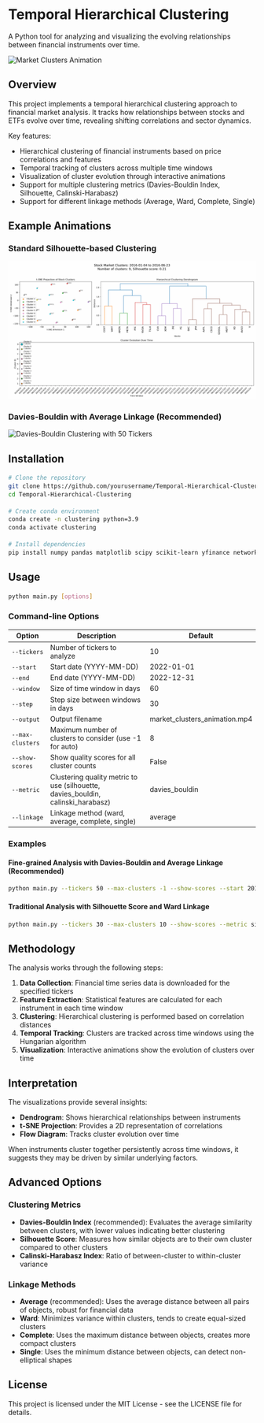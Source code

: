 # Temporal Hierarchical Clustering

A Python tool for analyzing and visualizing the evolving relationships between financial instruments over time.

![Market Clusters Animation](market_clusters_animation_davies_bouldin_50_tickers.gif)

## Overview

This project implements a temporal hierarchical clustering approach to financial market analysis. It tracks how relationships between stocks and ETFs evolve over time, revealing shifting correlations and sector dynamics.

Key features:

- Hierarchical clustering of financial instruments based on price correlations and features
- Temporal tracking of clusters across multiple time windows
- Visualization of cluster evolution through interactive animations
- Support for multiple clustering metrics (Davies-Bouldin Index, Silhouette, Calinski-Harabasz)
- Support for different linkage methods (Average, Ward, Complete, Single)

## Example Animations

### Standard Silhouette-based Clustering

![Silhouette Clustering](market_clusters_animation1.gif)

### Davies-Bouldin with Average Linkage (Recommended)

![Davies-Bouldin Clustering with 50 Tickers](market_clusters_animation_davies_bouldin_50_tickers.gif)

## Installation

```bash
# Clone the repository
git clone https://github.com/yourusername/Temporal-Hierarchical-Clustering.git
cd Temporal-Hierarchical-Clustering

# Create conda environment
conda create -n clustering python=3.9
conda activate clustering

# Install dependencies
pip install numpy pandas matplotlib scipy scikit-learn yfinance networkx
```

## Usage

```bash
python main.py [options]
```

### Command-line Options

| Option             | Description                                                                      | Default                       |
| ------------------ | -------------------------------------------------------------------------------- | ----------------------------- |
| `--tickers`      | Number of tickers to analyze                                                     | 10                            |
| `--start`        | Start date (YYYY-MM-DD)                                                          | 2022-01-01                    |
| `--end`          | End date (YYYY-MM-DD)                                                            | 2022-12-31                    |
| `--window`       | Size of time window in days                                                      | 60                            |
| `--step`         | Step size between windows in days                                                | 30                            |
| `--output`       | Output filename                                                                  | market_clusters_animation.mp4 |
| `--max-clusters` | Maximum number of clusters to consider (use -1 for auto)                         | 8                             |
| `--show-scores`  | Show quality scores for all cluster counts                                       | False                         |
| `--metric`       | Clustering quality metric to use (silhouette, davies_bouldin, calinski_harabasz) | davies_bouldin                |
| `--linkage`      | Linkage method (ward, average, complete, single)                                 | average                       |

### Examples

#### Fine-grained Analysis with Davies-Bouldin and Average Linkage (Recommended)

```bash
python main.py --tickers 50 --max-clusters -1 --show-scores --start 2016-01-01 --end 2025-03-28 --window 120 --step 60 --metric davies_bouldin --linkage average
```

#### Traditional Analysis with Silhouette Score and Ward Linkage

```bash
python main.py --tickers 30 --max-clusters 10 --show-scores --metric silhouette --linkage ward
```

## Methodology

The analysis works through the following steps:

1. **Data Collection**: Financial time series data is downloaded for the specified tickers
2. **Feature Extraction**: Statistical features are calculated for each instrument in each time window
3. **Clustering**: Hierarchical clustering is performed based on correlation distances
4. **Temporal Tracking**: Clusters are tracked across time windows using the Hungarian algorithm
5. **Visualization**: Interactive animations show the evolution of clusters over time

## Interpretation

The visualizations provide several insights:

- **Dendrogram**: Shows hierarchical relationships between instruments
- **t-SNE Projection**: Provides a 2D representation of correlations
- **Flow Diagram**: Tracks cluster evolution over time

When instruments cluster together persistently across time windows, it suggests they may be driven by similar underlying factors.

## Advanced Options

### Clustering Metrics

- **Davies-Bouldin Index** (recommended): Evaluates the average similarity between clusters, with lower values indicating better clustering
- **Silhouette Score**: Measures how similar objects are to their own cluster compared to other clusters
- **Calinski-Harabasz Index**: Ratio of between-cluster to within-cluster variance

### Linkage Methods

- **Average** (recommended): Uses the average distance between all pairs of objects, robust for financial data
- **Ward**: Minimizes variance within clusters, tends to create equal-sized clusters
- **Complete**: Uses the maximum distance between objects, creates more compact clusters
- **Single**: Uses the minimum distance between objects, can detect non-elliptical shapes

## License

This project is licensed under the MIT License - see the LICENSE file for details.
